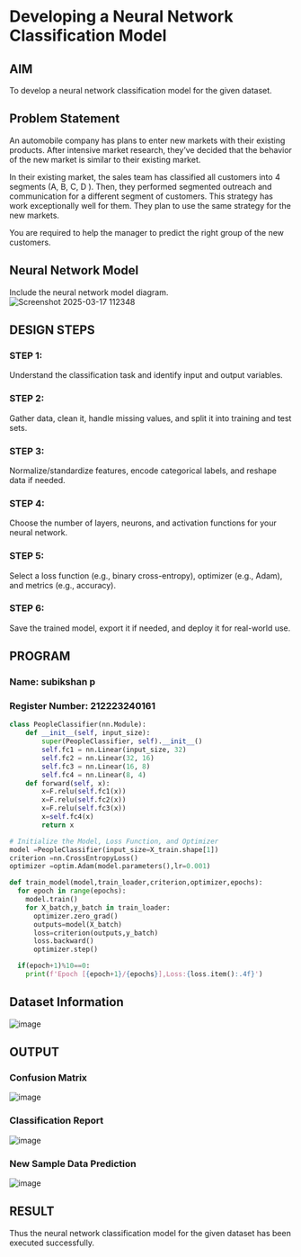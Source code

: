 # Developing a Neural Network Classification Model

## AIM

To develop a neural network classification model for the given dataset.

## Problem Statement

An automobile company has plans to enter new markets with their existing products. After intensive market research, they’ve decided that the behavior of the new market is similar to their existing market.

In their existing market, the sales team has classified all customers into 4 segments (A, B, C, D ). Then, they performed segmented outreach and communication for a different segment of customers. This strategy has work exceptionally well for them. They plan to use the same strategy for the new markets.

You are required to help the manager to predict the right group of the new customers.

## Neural Network Model

Include the neural network model diagram.
![Screenshot 2025-03-17 112348](https://github.com/user-attachments/assets/c14a7ff9-f077-4ab1-9240-188d43093713)

## DESIGN STEPS

### STEP 1:
Understand the classification task and identify input and output variables.

### STEP 2:
Gather data, clean it, handle missing values, and split it into training and test sets.
### STEP 3:
Normalize/standardize features, encode categorical labels, and reshape data if needed.
### STEP 4:
Choose the number of layers, neurons, and activation functions for your neural network.
### STEP 5:
Select a loss function (e.g., binary cross-entropy), optimizer (e.g., Adam), and metrics (e.g., accuracy).
### STEP 6:
Save the trained model, export it if needed, and deploy it for real-world use.

## PROGRAM

### Name: subikshan p
### Register Number: 212223240161

```python
class PeopleClassifier(nn.Module):
    def __init__(self, input_size):
        super(PeopleClassifier, self).__init__()
        self.fc1 = nn.Linear(input_size, 32)
        self.fc2 = nn.Linear(32, 16)
        self.fc3 = nn.Linear(16, 8)
        self.fc4 = nn.Linear(8, 4)
    def forward(self, x):
        x=F.relu(self.fc1(x))
        x=F.relu(self.fc2(x))
        x=F.relu(self.fc3(x))
        x=self.fc4(x)
        return x
```
```python
# Initialize the Model, Loss Function, and Optimizer
model =PeopleClassifier(input_size=X_train.shape[1])
criterion =nn.CrossEntropyLoss()
optimizer =optim.Adam(model.parameters(),lr=0.001)

```
```python
def train_model(model,train_loader,criterion,optimizer,epochs):
  for epoch in range(epochs):
    model.train()
    for X_batch,y_batch in train_loader:
      optimizer.zero_grad()
      outputs=model(X_batch)
      loss=criterion(outputs,y_batch)
      loss.backward()
      optimizer.step()

  if(epoch+1)%10==0:
    print(f'Epoch [{epoch+1}/{epochs}],Loss:{loss.item():.4f}')
```



## Dataset Information

![image](https://github.com/user-attachments/assets/b3fd26be-6187-49df-8a07-d74b198d7cc8)


## OUTPUT
### Confusion Matrix
![image](https://github.com/user-attachments/assets/cad9a6ca-d5a5-4992-93a3-6452d3615b0a)


### Classification Report
![image](https://github.com/user-attachments/assets/179f7303-be50-4a7f-b568-2d9b055ffbe6)

### New Sample Data Prediction
![image](https://github.com/user-attachments/assets/25afff1d-e4db-40ec-91f4-8499a1e6c234)


## RESULT
Thus the neural network classification model for the given dataset has been executed successfully.
